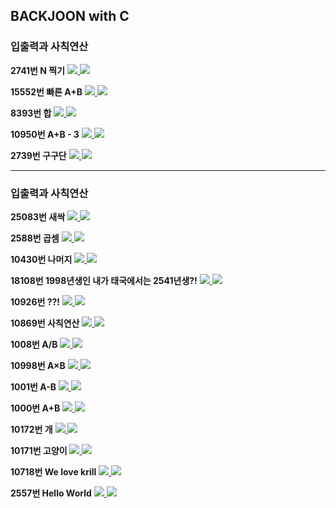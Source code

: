 ## BACKJOON with C

### 입출력과 사칙연산

<b>2741번 N 찍기</b>
<a href="https://www.acmicpc.net/problem/2741">
  <img src="https://img.shields.io/badge/BACKJOON-0071B5?style=flat-square&logo=Hack The Box&logoColor=FFFFFF"/>
</a>
<a href="https://github.com/Sweet-Pumpkin/practice-c/blob/main/backjoon/loop/num2471">
  <img src="https://img.shields.io/badge/CODE-000000?style=flat-square&logo=CodersRank&logoColor=FFFFFF"/>
</a>

<b>15552번 빠른 A+B</b>
<a href="https://www.acmicpc.net/problem/15552">
  <img src="https://img.shields.io/badge/BACKJOON-0071B5?style=flat-square&logo=Hack The Box&logoColor=FFFFFF"/>
</a>
<a href="https://github.com/Sweet-Pumpkin/practice-c/blob/main/backjoon/loop/num15552">
  <img src="https://img.shields.io/badge/CODE-000000?style=flat-square&logo=CodersRank&logoColor=FFFFFF"/>
</a>

<b>8393번 합</b>
<a href="https://www.acmicpc.net/problem/8393">
  <img src="https://img.shields.io/badge/BACKJOON-0071B5?style=flat-square&logo=Hack The Box&logoColor=FFFFFF"/>
</a>
<a href="https://github.com/Sweet-Pumpkin/practice-c/blob/main/backjoon/loop/num8393">
  <img src="https://img.shields.io/badge/CODE-000000?style=flat-square&logo=CodersRank&logoColor=FFFFFF"/>
</a>

<b>10950번 A+B - 3</b>
<a href="https://www.acmicpc.net/problem/10950">
  <img src="https://img.shields.io/badge/BACKJOON-0071B5?style=flat-square&logo=Hack The Box&logoColor=FFFFFF"/>
</a>
<a href="https://github.com/Sweet-Pumpkin/practice-c/blob/main/backjoon/loop/num10950">
  <img src="https://img.shields.io/badge/CODE-000000?style=flat-square&logo=CodersRank&logoColor=FFFFFF"/>
</a>

<b>2739번 구구단</b>
<a href="https://www.acmicpc.net/problem/2739">
  <img src="https://img.shields.io/badge/BACKJOON-0071B5?style=flat-square&logo=Hack The Box&logoColor=FFFFFF"/>
</a>
<a href="https://github.com/Sweet-Pumpkin/practice-c/blob/main/backjoon/loop/num2739">
  <img src="https://img.shields.io/badge/CODE-000000?style=flat-square&logo=CodersRank&logoColor=FFFFFF"/>
</a>

---

### 입출력과 사칙연산

<b>25083번 새싹</b>
<a href="https://www.acmicpc.net/problem/25083">
  <img src="https://img.shields.io/badge/BACKJOON-0071B5?style=flat-square&logo=Hack The Box&logoColor=FFFFFF"/>
</a>
<a href="https://github.com/Sweet-Pumpkin/practice-c/blob/main/backjoon/input-output-arithmeticOperation/num25083.c">
  <img src="https://img.shields.io/badge/CODE-000000?style=flat-square&logo=CodersRank&logoColor=FFFFFF"/>
</a>

<b>2588번 곱셈</b>
<a href="https://www.acmicpc.net/problem/2588">
  <img src="https://img.shields.io/badge/BACKJOON-0071B5?style=flat-square&logo=Hack The Box&logoColor=FFFFFF"/>
</a>
<a href="https://github.com/Sweet-Pumpkin/practice-c/blob/main/backjoon/input-output-arithmeticOperation/num2588.c">
  <img src="https://img.shields.io/badge/CODE-000000?style=flat-square&logo=CodersRank&logoColor=FFFFFF"/>
</a>

<b>10430번 나머지</b>
<a href="https://www.acmicpc.net/problem/10430">
  <img src="https://img.shields.io/badge/BACKJOON-0071B5?style=flat-square&logo=Hack The Box&logoColor=FFFFFF"/>
</a>
<a href="https://github.com/Sweet-Pumpkin/practice-c/blob/main/backjoon/input-output-arithmeticOperation/num10430.c">
  <img src="https://img.shields.io/badge/CODE-000000?style=flat-square&logo=CodersRank&logoColor=FFFFFF"/>
</a>

<b>18108번 1998년생인 내가 태국에서는 2541년생?!</b>
<a href="https://www.acmicpc.net/problem/18108">
  <img src="https://img.shields.io/badge/BACKJOON-0071B5?style=flat-square&logo=Hack The Box&logoColor=FFFFFF"/>
</a>
<a href="https://github.com/Sweet-Pumpkin/practice-c/blob/main/backjoon/input-output-arithmeticOperation/num18108.c">
  <img src="https://img.shields.io/badge/CODE-000000?style=flat-square&logo=CodersRank&logoColor=FFFFFF"/>
</a>

<b>10926번 ??!</b>
<a href="https://www.acmicpc.net/problem/10998">
  <img src="https://img.shields.io/badge/BACKJOON-0071B5?style=flat-square&logo=Hack The Box&logoColor=FFFFFF"/>
</a>
<a href="https://github.com/Sweet-Pumpkin/practice-c/blob/main/backjoon/input-output-arithmeticOperation/num10926.c">
  <img src="https://img.shields.io/badge/CODE-000000?style=flat-square&logo=CodersRank&logoColor=FFFFFF"/>
</a>

<b>10869번 사칙연산</b>
<a href="https://www.acmicpc.net/problem/10869">
  <img src="https://img.shields.io/badge/BACKJOON-0071B5?style=flat-square&logo=Hack The Box&logoColor=FFFFFF"/>
</a>
<a href="https://github.com/Sweet-Pumpkin/practice-c/blob/main/backjoon/input-output-arithmeticOperation/num10869.c">
  <img src="https://img.shields.io/badge/CODE-000000?style=flat-square&logo=CodersRank&logoColor=FFFFFF"/>
</a>

<b>1008번 A/B</b>
<a href="https://www.acmicpc.net/problem/1008">
  <img src="https://img.shields.io/badge/BACKJOON-0071B5?style=flat-square&logo=Hack The Box&logoColor=FFFFFF"/>
</a>
<a href="https://github.com/Sweet-Pumpkin/practice-c/blob/main/backjoon/input-output-arithmeticOperation/num1008.c">
  <img src="https://img.shields.io/badge/CODE-000000?style=flat-square&logo=CodersRank&logoColor=FFFFFF"/>
</a>


<b>10998번 A×B</b>
<a href="https://www.acmicpc.net/problem/10998">
  <img src="https://img.shields.io/badge/BACKJOON-0071B5?style=flat-square&logo=Hack The Box&logoColor=FFFFFF"/>
</a>
<a href="https://github.com/Sweet-Pumpkin/practice-c/blob/main/backjoon/input-output-arithmeticOperation/num10998.c">
  <img src="https://img.shields.io/badge/CODE-000000?style=flat-square&logo=CodersRank&logoColor=FFFFFF"/>
</a>

<b>1001번 A-B</b>
<a href="https://www.acmicpc.net/problem/1000">
  <img src="https://img.shields.io/badge/BACKJOON-0071B5?style=flat-square&logo=Hack The Box&logoColor=FFFFFF"/>
</a>
<a href="https://github.com/Sweet-Pumpkin/practice-c/blob/main/backjoon/input-output-arithmeticOperation/num1000.c">
  <img src="https://img.shields.io/badge/CODE-000000?style=flat-square&logo=CodersRank&logoColor=FFFFFF"/>
</a>

<b>1000번 A+B</b>
<a href="https://www.acmicpc.net/problem/1000">
  <img src="https://img.shields.io/badge/BACKJOON-0071B5?style=flat-square&logo=Hack The Box&logoColor=FFFFFF"/>
</a>
<a href="https://github.com/Sweet-Pumpkin/practice-c/blob/main/backjoon/input-output-arithmeticOperation/num1000.c">
  <img src="https://img.shields.io/badge/CODE-000000?style=flat-square&logo=CodersRank&logoColor=FFFFFF"/>
</a>

<b>10172번 개</b>
<a href="https://www.acmicpc.net/problem/10172">
  <img src="https://img.shields.io/badge/BACKJOON-0071B5?style=flat-square&logo=Hack The Box&logoColor=FFFFFF"/>
</a>
<a href="https://github.com/Sweet-Pumpkin/practice-c/blob/main/backjoon/input-output-arithmeticOperation/num10172.c">
  <img src="https://img.shields.io/badge/CODE-000000?style=flat-square&logo=CodersRank&logoColor=FFFFFF"/>
</a>

<b>10171번 고양이</b>
<a href="https://www.acmicpc.net/problem/10171">
  <img src="https://img.shields.io/badge/BACKJOON-0071B5?style=flat-square&logo=Hack The Box&logoColor=FFFFFF"/>
</a>
<a href="https://github.com/Sweet-Pumpkin/practice-c/blob/main/backjoon/input-output-arithmeticOperation/num10171.c">
  <img src="https://img.shields.io/badge/CODE-000000?style=flat-square&logo=CodersRank&logoColor=FFFFFF"/>
</a>

<b>10718번 We love krill</b>
<a href="https://www.acmicpc.net/problem/10718">
  <img src="https://img.shields.io/badge/BACKJOON-0071B5?style=flat-square&logo=Hack The Box&logoColor=FFFFFF"/>
</a>
<a href="https://github.com/Sweet-Pumpkin/practice-c/blob/main/backjoon/input-output-arithmeticOperation/num10718.c">
  <img src="https://img.shields.io/badge/CODE-000000?style=flat-square&logo=CodersRank&logoColor=FFFFFF"/>
</a>

<b>2557번 Hello World</b>
<a href="https://www.acmicpc.net/problem/2557">
  <img src="https://img.shields.io/badge/BACKJOON-0071B5?style=flat-square&logo=Hack The Box&logoColor=FFFFFF"/>
</a>
<a href="https://github.com/Sweet-Pumpkin/practice-c/blob/main/backjoon/input-output-arithmeticOperation/num2557.c">
  <img src="https://img.shields.io/badge/CODE-000000?style=flat-square&logo=CodersRank&logoColor=FFFFFF"/>
</a>